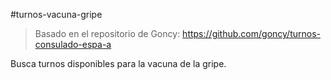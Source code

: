 #turnos-vacuna-gripe

> Basado en el repositorio de Goncy: https://github.com/goncy/turnos-consulado-espa-a

Busca turnos disponibles para la vacuna de la gripe.